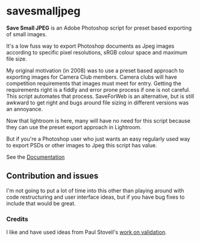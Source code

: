 # savesmalljpeg

**Save Small JPEG** is an Adobe Photoshop script for preset based exporting of small images.

It's a low fuss way to export Photoshop documents as Jpeg images according to specific pixel resolutions, sRGB colour space and maximum file size.

My original motivation (in 2008) was to use a preset based approach to exporting images for Camera Club members. Camera clubs will have competition requirements that images must meet for entry. Getting the requirements right is a fiddly and error prone process if one is not careful. This script automates that process.  SaveForWeb is an alternative, but is still awkward to get right and bugs around file sizing in different versions was an annoyance.

Now that lightroom is here, many will have no need for this script because they can use the preset export approach in Lightroom.

But if you're a Photoshop user who just wants an easy regularly used way to export PSDs or other images to Jpeg this script has value.

See the [Documentation](https://codebybrett.github.io/savesmalljpeg/)

## Contribution and issues

I'm not going to put a lot of time into this other than playing around with code restructuring and user interface ideas, but if you have bug fixes to include that would be great.

### Credits

I like and have used ideas from Paul Stovell's [work on validation](https://www.codeproject.com/Articles/14178/Delegates-and-Business-Objects).